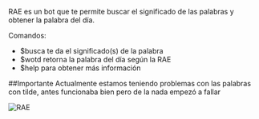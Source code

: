 RAE es un bot que te permite buscar el significado de las palabras y obtener la palabra del día.

Comandos:
- $busca te da el significado(s) de la palabra
- $wotd retorna la palabra del día según la RAE
- $help para obtener más información

##Importante
Actualmente estamos teniendo problemas con las palabras con tilde, antes funcionaba bien pero de la nada empezó a fallar

![RAE](https://user-images.githubusercontent.com/78442505/164916582-bfaf45f4-1c04-47dd-a426-4b955ec8a7e0.png)
